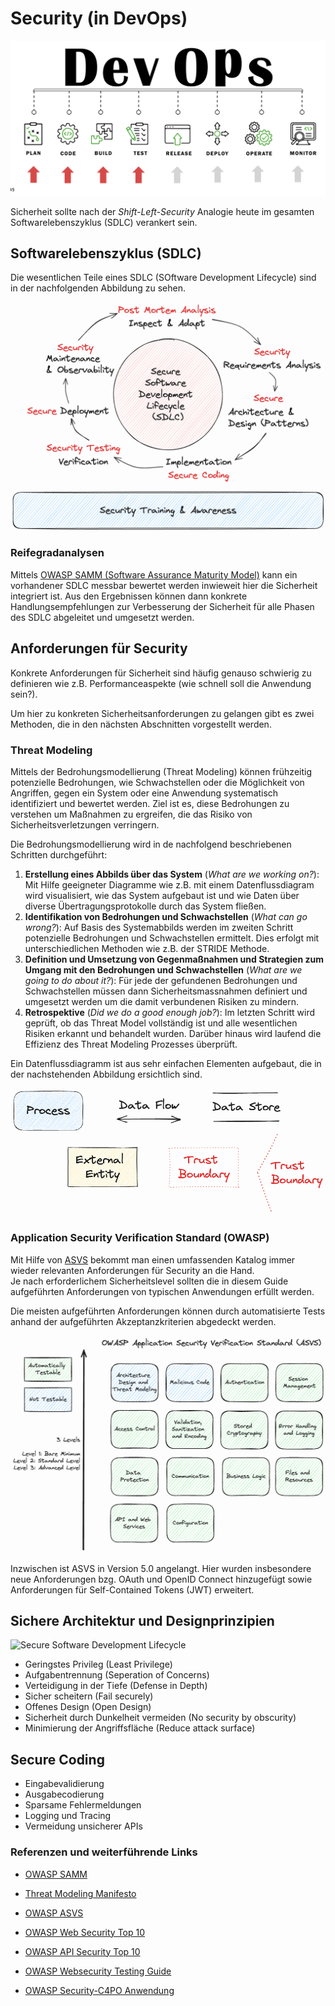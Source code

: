 # Security (in DevOps)

![Übersicht](../99_assets/images/appsec_overview.png)

Sicherheit sollte nach der _Shift-Left-Security_ Analogie heute im gesamten Softwarelebenszyklus (SDLC) verankert sein.

## Softwarelebenszyklus (SDLC)

Die wesentlichen Teile eines SDLC (SOftware Development Lifecycle) sind in der nachfolgenden Abbildung zu sehen.

![Secure Software Development Lifecycle](../99_assets/images/secure_software_development_lifecycle.png)


### Reifegradanalysen 

Mittels [OWASP SAMM (Software Assurance Maturity Model)](https://owaspsamm.org/about/) kann ein vorhandener SDLC messbar bewertet werden inwieweit hier die Sicherheit integriert ist.
Aus den Ergebnissen können dann konkrete Handlungsempfehlungen zur Verbesserung der Sicherheit für alle Phasen des SDLC abgeleitet und umgesetzt werden.

## Anforderungen für Security

Konkrete Anforderungen für Sicherheit sind häufig genauso schwierig zu definieren wie z.B. Performanceaspekte (wie schnell soll die Anwendung sein?).

Um hier zu konkreten Sicherheitsanforderungen zu gelangen gibt es zwei Methoden, die in den nächsten Abschnitten vorgestellt werden.

### Threat Modeling

Mittels der Bedrohungsmodellierung (Threat Modeling) können frühzeitig potenzielle Bedrohungen, wie Schwachstellen oder die Möglichkeit von Angriffen, gegen ein System oder eine Anwendung systematisch identifiziert und bewertet werden. Ziel ist es, diese Bedrohungen zu verstehen um Maßnahmen zu ergreifen, die das Risiko von Sicherheitsverletzungen verringern.

Die Bedrohungsmodellierung wird in de nachfolgend beschriebenen Schritten durchgeführt:

1. __Erstellung eines Abbilds über das System__ (_What are we working on?_):
Mit Hilfe geeigneter Diagramme wie z.B. mit einem Datenflussdiagram wird visualisiert, wie das System aufgebaut ist und wie Daten über diverse Übertragungsprotokolle durch das System fließen.
2. __Identifikation von Bedrohungen und Schwachstellen__ (_What can go wrong?_):
Auf Basis des Systemabbilds werden im zweiten Schritt potenzielle Bedrohungen und Schwachstellen ermittelt. Dies erfolgt mit unterschiedlichen Methoden wie z.B. der STRIDE Methode.
3. __Definition und Umsetzung von Gegenmaßnahmen und Strategien zum Umgang mit den Bedrohungen und Schwachstellen__ (_What are we going to do about it?_):
Für jede der gefundenen Bedrohungen und Schwachstellen müssen dann Sicherheitsmassnahmen definiert und umgesetzt werden um die damit verbundenen Risiken zu mindern.
4. __Retrospektive__ (_Did we do a good enough job?_):
Im letzten Schritt wird geprüft, ob das Threat Model vollständig ist und alle wesentlichen Risiken erkannt und behandelt wurden. Darüber hinaus wird laufend die Effizienz des Threat Modeling Prozesses überprüft.

Ein Datenflussdiagramm ist aus sehr einfachen Elementen aufgebaut, die in der nachstehenden Abbildung ersichtlich sind.

![Secure Software Development Lifecycle](../99_assets/images/data_flow_diagrams.png)

### Application Security Verification Standard (OWASP)

Mit Hilfe von [ASVS](https://github.com/OWASP/ASVS/tree/v5.0.0/5.0/en) bekommt man einen umfassenden Katalog immer wieder relevanten Anforderungen für Security an die Hand.  
Je nach erforderlichem Sicherheitslevel sollten die in diesem Guide aufgeführten Anforderungen von typischen Anwendungen erfüllt werden.  

Die meisten aufgeführten Anforderungen können durch automatisierte Tests anhand der aufgeführten Akzeptanzkriterien abgedeckt werden.

![ASVS](../99_assets/images/asvs.png)

Inzwischen ist ASVS in Version 5.0 angelangt. Hier wurden insbesondere neue Anforderungen bzg. OAuth und OpenID Connect hinzugefügt sowie Anforderungen für Self-Contained Tokens (JWT) erweitert.

## Sichere Architektur und Designprinzipien

![Secure Software Development Lifecycle](../99_assets/images/architecture_clean_code.png)

* Geringstes Privileg (Least Privilege)
* Aufgabentrennung (Seperation of Concerns)
* Verteidigung in der Tiefe (Defense in Depth)
* Sicher scheitern (Fail securely)
* Offenes Design (Open Design)
* Sicherheit durch Dunkelheit vermeiden (No security by obscurity)
* Minimierung der Angriffsfläche (Reduce attack surface)

## Secure Coding

* Eingabevalidierung
* Ausgabecodierung
* Sparsame Fehlermeldungen
* Logging und Tracing
* Vermeidung unsicherer APIs

### Referenzen und weiterführende Links

* [OWASP SAMM](https://owaspsamm.org/about/)

* [Threat Modeling Manifesto](https://www.threatmodelingmanifesto.org/)

* [OWASP ASVS](https://github.com/OWASP/ASVS)

* [OWASP Web Security Top 10](https://owasp.org/www-project-top-ten/)

* [OWASP API Security Top 10](https://owasp.org/API-Security/editions/2023/en/0x00-header/)

* [OWASP Websecurity Testing Guide](https://owasp.org/www-project-web-security-testing-guide)

* [OWASP Security-C4PO Anwendung](https://owasp.org/www-project-security-c4po/)